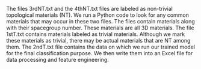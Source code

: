The files 3rdNT.txt and the 4thNT.txt files are labeled as non-trivial topological materials (NT). We run a Python code to look for any common materials that may occur in these two files.
The files contain materials along with their spacegroup number. These materials are all 3D materials. 
The file 1stT.txt contains materials labeled as trivial materials. Although we mark these materials as trivial, there may be actual materials that are NT among them.
The 2ndT.txt file contains the data on which we run our trained model for the final classification purpose. We then write them into an Excel file for data processing and feature engineering.

